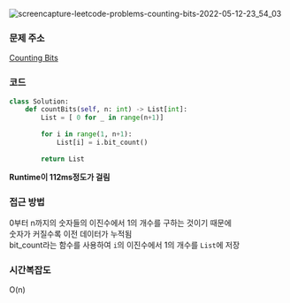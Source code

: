 ![screencapture-leetcode-problems-counting-bits-2022-05-12-23_54_03](https://user-images.githubusercontent.com/70676475/168104827-085ce822-9c04-446d-bed1-c6cbebbf3c17.png)

### 문제 주소
[Counting Bits](https://leetcode.com/problems/counting-bits/)

### 코드
``` python
class Solution:
    def countBits(self, n: int) -> List[int]:
        List = [ 0 for _ in range(n+1)]
        
        for i in range(1, n+1):
            List[i] = i.bit_count()
            
        return List
```
**Runtime이 112ms정도가 걸림**

### 접근 방법
0부터 n까지의 숫자들의 이진수에서 1의 개수를 구하는 것이기 때문에  
숫자가 커질수록 이전 데이터가 누적됨  
bit_count라는 함수를 사용하여 `i`의 이진수에서 1의 개수를 `List`에 저장

### 시간복잡도
O(n)
